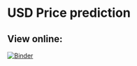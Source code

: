 # USD Price prediction

## View online:
 [![Binder](https://mybinder.org/badge.svg)](http://mybinder.org/v2/gh/4egod/skillbox_ds_hw/master?filepath=hw.ipynb)
